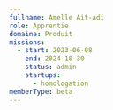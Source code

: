 ```yaml
---
fullname: Amelle Ait-adi
role: Apprentie
domaine: Produit
missions:
  - start: 2023-06-08
    end: 2024-10-30
    status: admin
    startups:
      - homologation
memberType: beta
---
```

